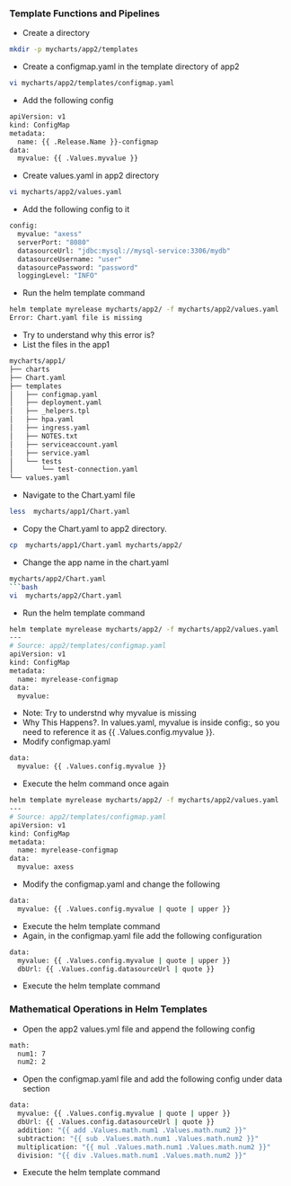 ### Template Functions and Pipelines
* Create a directory
```bash
mkdir -p mycharts/app2/templates
```
* Create a configmap.yaml in the template directory of app2
```bash
vi mycharts/app2/templates/configmap.yaml
```
* Add the following config
```bash
apiVersion: v1
kind: ConfigMap
metadata:
  name: {{ .Release.Name }}-configmap
data:
  myvalue: {{ .Values.myvalue }}
```
* Create values.yaml in app2 directory
```bash
vi mycharts/app2/values.yaml
```
* Add the following config to it
```bash
config:
  myvalue: "axess"
  serverPort: "8080"
  datasourceUrl: "jdbc:mysql://mysql-service:3306/mydb"
  datasourceUsername: "user"
  datasourcePassword: "password"
  loggingLevel: "INFO"
```
* Run the helm template command
```bash
helm template myrelease mycharts/app2/ -f mycharts/app2/values.yaml 
Error: Chart.yaml file is missing
```
* Try to understand why this error is?
* List the files in the app1
```bash
mycharts/app1/
├── charts
├── Chart.yaml
├── templates
│   ├── configmap.yaml
│   ├── deployment.yaml
│   ├── _helpers.tpl
│   ├── hpa.yaml
│   ├── ingress.yaml
│   ├── NOTES.txt
│   ├── serviceaccount.yaml
│   ├── service.yaml
│   └── tests
│       └── test-connection.yaml
└── values.yaml
```
* Navigate to the Chart.yaml file 
```bash
less  mycharts/app1/Chart.yaml 
```
* Copy the Chart.yaml to app2 directory.
```bash
cp  mycharts/app1/Chart.yaml mycharts/app2/
```
* Change the app name in the chart.yaml
```bash
mycharts/app2/Chart.yaml 
```bash
vi  mycharts/app2/Chart.yaml
```
*  Run the helm template command
```bash
helm template myrelease mycharts/app2/ -f mycharts/app2/values.yaml 
---
# Source: app2/templates/configmap.yaml
apiVersion: v1
kind: ConfigMap
metadata:
  name: myrelease-configmap
data:
  myvalue:
```
* Note: Try to understnd why myvalue is missing
* Why This Happens?. In values.yaml, myvalue is inside config:, so you need to reference it as {{ .Values.config.myvalue }}.
* Modify configmap.yaml
```bash
data:
  myvalue: {{ .Values.config.myvalue }}
```
* Execute the helm command once again
```bash
helm template myrelease mycharts/app2/ -f mycharts/app2/values.yaml 
---
# Source: app2/templates/configmap.yaml
apiVersion: v1
kind: ConfigMap
metadata:
  name: myrelease-configmap
data:
  myvalue: axess
```
* Modify the configmap.yaml and change the following
```bash
data:
  myvalue: {{ .Values.config.myvalue | quote | upper }}
```
* Execute the helm template command
* Again, in the configmap.yaml file add the following configuration
```bash
data:
  myvalue: {{ .Values.config.myvalue | quote | upper }}
  dbUrl: {{ .Values.config.datasourceUrl | quote }}
```
* Execute the helm template command

### Mathematical Operations in Helm Templates
* Open the app2 values.yml file and append the following config
```bash
math:
  num1: 7
  num2: 2
```
* Open the configmap.yaml file and add the following config under data section
```bash
data:
  myvalue: {{ .Values.config.myvalue | quote | upper }}
  dbUrl: {{ .Values.config.datasourceUrl | quote }}
  addition: "{{ add .Values.math.num1 .Values.math.num2 }}"
  subtraction: "{{ sub .Values.math.num1 .Values.math.num2 }}"
  multiplication: "{{ mul .Values.math.num1 .Values.math.num2 }}"
  division: "{{ div .Values.math.num1 .Values.math.num2 }}"
```
* Execute the helm template command
